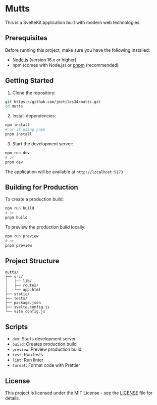 # Mutts

This is a SvelteKit application built with modern web technologies.

## Prerequisites

Before running this project, make sure you have the following installed:
- [Node.js](https://nodejs.org/) (version 16.x or higher)
- npm (comes with Node.js) or [pnpm](https://pnpm.io/) (recommended)

## Getting Started

1. Clone the repository:
```bash
git https://github.com/jmstiles34/mutts.git
cd mutts
```

2. Install dependencies:
```bash
npm install
# or if using pnpm
pnpm install
```

3. Start the development server:
```bash
npm run dev
# or
pnpm dev
```

The application will be available at `http://localhost:5173`

## Building for Production

To create a production build:
```bash
npm run build
# or
pnpm build
```

To preview the production build locally:
```bash
npm run preview
# or
pnpm preview
```

## Project Structure

```
mutts/
├── src/
│   ├── lib/
│   ├── routes/
│   └── app.html
├── static/
├── tests/
├── package.json
├── svelte.config.js
└── vite.config.js
```

## Scripts

- `dev`: Starts development server
- `build`: Creates production build
- `preview`: Preview production build
- `test`: Run tests
- `lint`: Run linter
- `format`: Format code with Prettier

## License

This project is licensed under the MIT License - see the [LICENSE](LICENSE) file for details.